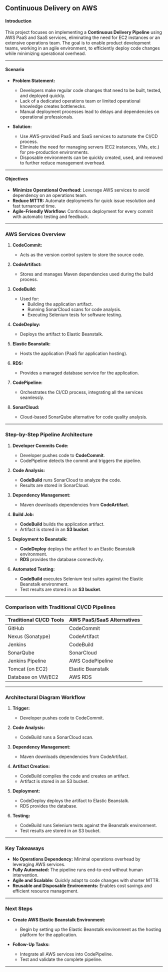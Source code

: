 ## Continuous Delivery on AWS

#### Introduction
This project focuses on implementing a **Continuous Delivery Pipeline** using AWS PaaS and SaaS services, eliminating the need for EC2 instances or an extensive operations team. The goal is to enable product development teams, working in an agile environment, to efficiently deploy code changes while minimizing operational overhead.

---

#### Scenario
- **Problem Statement:**
  - Developers make regular code changes that need to be built, tested, and deployed quickly.
  - Lack of a dedicated operations team or limited operational knowledge creates bottlenecks.
  - Manual deployment processes lead to delays and dependencies on operational professionals.

- **Solution:**
  - Use AWS-provided PaaS and SaaS services to automate the CI/CD process.
  - Eliminate the need for managing servers (EC2 instances, VMs, etc.) for pre-production environments.
  - Disposable environments can be quickly created, used, and removed to further reduce management overhead.

---

#### Objectives
- **Minimize Operational Overhead:** Leverage AWS services to avoid dependency on an operations team.
- **Reduce MTTR:** Automate deployments for quick issue resolution and fast turnaround time.
- **Agile-Friendly Workflow:** Continuous deployment for every commit with automatic testing and feedback.

---

### AWS Services Overview

1. **CodeCommit:**
   - Acts as the version control system to store the source code.

2. **CodeArtifact:**
   - Stores and manages Maven dependencies used during the build process.

3. **CodeBuild:**
   - Used for:
     - Building the application artifact.
     - Running SonarCloud scans for code analysis.
     - Executing Selenium tests for software testing.

4. **CodeDeploy:**
   - Deploys the artifact to Elastic Beanstalk.

5. **Elastic Beanstalk:**
   - Hosts the application (PaaS for application hosting).

6. **RDS:**
   - Provides a managed database service for the application.

7. **CodePipeline:**
   - Orchestrates the CI/CD process, integrating all the services seamlessly.

8. **SonarCloud:**
   - Cloud-based SonarQube alternative for code quality analysis.

---

### Step-by-Step Pipeline Architecture

1. **Developer Commits Code:**
   - Developer pushes code to **CodeCommit**.
   - CodePipeline detects the commit and triggers the pipeline.

2. **Code Analysis:**
   - **CodeBuild** runs SonarCloud to analyze the code.
   - Results are stored in SonarCloud.

3. **Dependency Management:**
   - Maven downloads dependencies from **CodeArtifact**.

4. **Build Job:**
   - **CodeBuild** builds the application artifact.
   - Artifact is stored in an **S3 bucket**.

5. **Deployment to Beanstalk:**
   - **CodeDeploy** deploys the artifact to an Elastic Beanstalk environment.
   - **RDS** provides the database connectivity.

6. **Automated Testing:**
   - **CodeBuild** executes Selenium test suites against the Elastic Beanstalk environment.
   - Test results are stored in an **S3 bucket**.

---

### Comparison with Traditional CI/CD Pipelines

| **Traditional CI/CD Tools** | **AWS PaaS/SaaS Alternatives**   |
|-----------------------------|----------------------------------|
| GitHub                      | CodeCommit                       |
| Nexus (Sonatype)            | CodeArtifact                     |
| Jenkins                     | CodeBuild                        |
| SonarQube                   | SonarCloud                       |
| Jenkins Pipeline            | AWS CodePipeline                 |
| Tomcat (on EC2)             | Elastic Beanstalk                |
| Database on VM/EC2          | AWS RDS                          |

---

### Architectural Diagram Workflow

1. **Trigger:**
   - Developer pushes code to CodeCommit.

2. **Code Analysis:**
   - CodeBuild runs a SonarCloud scan.

3. **Dependency Management:**
   - Maven downloads dependencies from CodeArtifact.

4. **Artifact Creation:**
   - CodeBuild compiles the code and creates an artifact.
   - Artifact is stored in an S3 bucket.

5. **Deployment:**
   - CodeDeploy deploys the artifact to Elastic Beanstalk.
   - RDS provides the database.

6. **Testing:**
   - CodeBuild runs Selenium tests against the Beanstalk environment.
   - Test results are stored in an S3 bucket.

---

### Key Takeaways
- **No Operations Dependency:** Minimal operations overhead by leveraging AWS services.
- **Fully Automated:** The pipeline runs end-to-end without human intervention.
- **Agile and Scalable:** Quickly adapt to code changes with shorter MTTR.
- **Reusable and Disposable Environments:** Enables cost savings and efficient resource management.

---

### Next Steps
- **Create AWS Elastic Beanstalk Environment:**
   - Begin by setting up the Elastic Beanstalk environment as the hosting platform for the application.

- **Follow-Up Tasks:**
   - Integrate all AWS services into CodePipeline.
   - Test and validate the complete pipeline.

---


